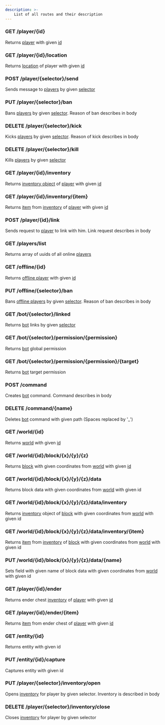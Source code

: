 ```yaml
---
description: >-
    List of all routes and their description
---
```


### GET /player/{id}

Returns [player](../objects/entity/living/player.md) with given [id](../objects/entity/living/player.md#id)

### GET /player/{id}/location

Returns [location](../objects/location.md) of player with given [id](../objects/entity/living/player.md#id)

### POST /player/{selector}/send

Sends message to [players](../objects/entity/living/player.md) by given [selector](../objects/entity/living/player.md#selector)

### PUT /player/{selector}/ban

Bans [players](../objects/entity/living/player.md) by given [selector](../objects/entity/living/player.md#selector). Reason of ban describes in body

### DELETE /player/{selector}/kick

Kicks [players](../objects/entity/living/player.md) by given [selector](../objects/entity/living/player.md#selector). Reason of kick describes in body

### DELETE /player/{selector}/kill

Kills [players](../objects/entity/living/player.md) by given [selector](../objects/entity/living/player.md#selector)

### GET /player/{id}/inventory

Returns [inventory object](../objects/inventory/README.md) of [player](../objects/entity/living/player.md) with given [id](../objects/entity/living/player.md#id)

### GET /player/{id}/inventory/{item}

Returns [item](../objects/inventory/item_stack/README.md) from [inventory](../objects/inventory/README.md) of [player](../objects/entity/living/player.md) with given [id](../objects/entity/living/player.md#id)

### POST /player/{id}/link

Sends request to [player](../objects/entity/living/player.md) to link with him. Link request describes in body

### GET /players/list

Returns array of uuids of all online [players](../objects/entity/living/player.md)

### GET /offline/{id}

Returns [offline player](../objects/offline_player.md) with given [id](../objects/offline_player.md#id)

### PUT /offline/{selector}/ban

Bans [offline players](../objects/offline_player.md) by given [selector](../objects/offline_player.md#selector). Reason of ban describes in body

### GET /bot/{selector}/linked

Returns [bot](../objects/bot.md) links by given [selector](../objects/bot.md#selector)

### GET /bot/{selector}/permission/{permission}

Returns [bot](../objects/bot.md) global permission

### GET /bot/{selector}/permission/{permission}/{target}

Returns [bot](../objects/bot.md) target permission

### POST /command

Creates [bot](../objects/bot.md) command. Command describes in body

### DELETE /command/{name}

Deletes [bot](../objects/bot.md) command with given path (Spaces replaced by '_')

### GET /world/{id}

Returns [world](../objects/world.md) with given [id](../objects/world.md#id)

### GET /world/{id}/block/{x}/{y}/{z}

Returns [block](../objects/block.md) with given coordinates from [world](../objects/world.md) with given [id](../objects/world.md#id)

### GET /world/{id}/block/{x}/{y}/{z}/data

Returns block data with given coordinates from [world](../objects/world.md) with given id

### GET /world/{id}/block/{x}/{y}/{z}/data/inventory

Returns [inventory](../objects/inventory/README.md) object of [block](../objects/block.md) with given coordinates from [world](../objects/world.md) with given id

### GET /world/{id}/block/{x}/{y}/{z}/data/inventory/{item}

Returns [item](../objects/inventory/item_stack/README.md) from [inventory](../objects/inventory/README.md) of [block](../objects/block.md) with given coordinates from [world](../objects/world.md) with given id

### PUT /world/{id}/block/{x}/{y}/{z}/data/{name}

Sets field with given name of block data with given coordinates from [world](../objects/world.md) with given id

### GET /player/{id}/ender

Returns ender chest [inventory](../objects/inventory/README.md) of [player](../objects/entity/living/player.md) with given [id](../objects/entity/living/player.md#id)

### GET /player/{id}/ender/{item}

Returns [item](../objects/inventory/item_stack/README.md) from ender chest of [player](../objects/entity/living/player.md) with given [id](../objects/entity/living/player.md#id)

### GET /entity/{id}

Returns entity with given id

### PUT /entity/{id}/capture

Captures entity with given id

### PUT /player/{selector}/inventory/open

Opens [inventory](../objects/inventory/README.md) for player by given selector. Inventory is described in body

### DELETE /player/{selector}/inventory/close

Closes [inventory](../objects/inventory/README.md) for player by given selector